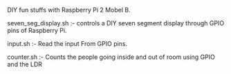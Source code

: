 DIY fun stuffs with Raspberry Pi 2 Mobel B. 

seven_seg_display.sh  :- controls a DIY seven segment display through GPIO pins of Raspberry Pi.

input.sh :- Read the input From GPIO pins. 

counter.sh :- Counts the people going inside and out of room using GPIO and the LDR
